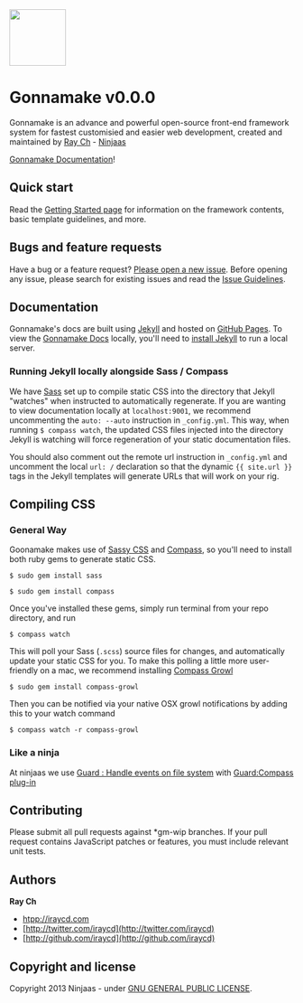 <a href="http://goonamake.com/">
    <img src="https://si0.twimg.com/profile_images/2690694370/d103186cdb45afbf7d4b27a653236129_bigger.png" width="100px">
</a>

# Gonnamake v0.0.0
Gonnamake is an advance and powerful open-source front-end framework system for fastest customisied and easier web development, created and maintained by [Ray Ch](http://iraycd.com) - [Ninjaas](htp://ninjaas.com)

[Gonnamake Documentation](http://goonamake.com/documentation/)!



## Quick start

Read the [Getting Started page](http://goonamake.com/start-making/) for information on the framework contents, basic template guidelines, and more.


## Bugs and feature requests

Have a bug or a feature request? [Please open a new issue](https://github.com/ninjaas/goonamake/issues). Before opening any issue, please search for existing issues and read the [Issue Guidelines](CONTRIBUTING).



## Documentation

Gonnamake's docs are built using [Jekyll](http://jekyllrb.com) and hosted on [GitHub Pages](http://pages.github.com/). To view the [Gonnamake Docs](http://goonamake.com/documentation/) locally, you'll need to [install Jekyll](https://github.com/mojombo/jekyll/wiki/install) to run a local server.


### Running Jekyll locally alongside Sass / Compass

We have [Sass](http://sass-lang.com) set up to compile static CSS into the directory that Jekyll "watches" when instructed to automatically regenerate.  If you are wanting to view documentation locally at ```localhost:9001```, we recommend uncommenting the ```auto: --auto``` instruction in ```_config.yml```.  This way, when running ```$ compass watch```, the updated CSS files injected into the directory Jekyll is watching will force regeneration of your static documentation files.  

You should also comment out the remote url instruction in ```_config.yml``` and uncomment the local ```url: /``` declaration so that the dynamic ```{{ site.url }}``` tags in the Jekyll templates will generate URLs that will work on your rig.



## Compiling CSS

### General Way

Goonamake makes use of [Sassy CSS](http://sass-lang.com) and [Compass](http://compass-style.org), so you'll need to install both ruby gems to generate static CSS.

```
$ sudo gem install sass
```

```
$ sudo gem install compass
```

Once you've installed these gems, simply run terminal from your repo directory, and run

```
$ compass watch
```

This will poll your Sass (`.scss`) source files for changes, and automatically update your static CSS for you.  To make this polling a little more user-friendly on a mac, we recommend installing [Compass Growl](https://github.com/Compass/compass-growl)

```
$ sudo gem install compass-growl
```

Then you can be notified via your native OSX growl notifications by adding this to your watch command

```
$ compass watch -r compass-growl
```


### Like a ninja

At ninjaas we use [Guard : Handle events on file system](http://ninjaas.com/blog/guard-handle-events-on-file-system/) with [Guard:Compass plug-in](https://github.com/guard/guard-compass)



## Contributing

Please submit all pull requests against *gm-wip branches. If your pull request contains JavaScript patches or features, you must include relevant unit tests.


## Authors

**Ray Ch**

+ [htpp://iraycd.com](http://iraycd.com)
+ [http://twitter.com/iraycd](http://twitter.com/iraycd)
+ [http://github.com/iraycd](http://github.com/iraycd)



## Copyright and license

Copyright 2013 Ninjaas - under [GNU GENERAL PUBLIC LICENSE](LICENSE).